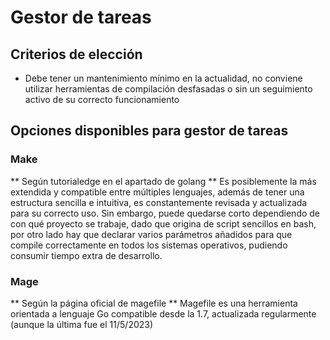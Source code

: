# Gestor de tareas

## Criterios de elección
- Debe tener un mantenimiento mínimo en la actualidad, no conviene utilizar herramientas de compilación desfasadas o sin un seguimiento activo de su correcto funcionamiento
## Opciones disponibles para gestor de tareas

### Make
** Según tutorialedge en el apartado de golang **
Es posiblemente la más extendida y compatible entre múltiples lenguajes, además de tener una estructura sencilla e intuitiva, es constantemente revisada y actualizada para su correcto uso. Sin embargo, puede quedarse corto dependiendo de con qué proyecto se trabaje, dado que origina de script sencillos en bash, por otro lado hay que declarar varios parámetros añadidos para que compile correctamente en todos los sistemas operativos, pudiendo consumir tiempo extra de desarrollo.

### Mage
** Según la página oficial de magefile **
Magefile es una herramienta orientada a lenguaje Go compatible desde la 1.7, actualizada regularmente (aunque la última fue el 11/5/2023) 